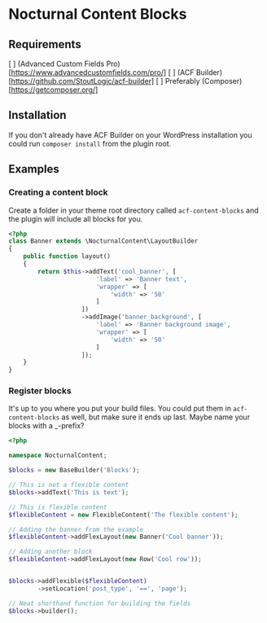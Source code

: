 # Nocturnal Content Blocks

## Requirements
[ ] (Advanced Custom Fields Pro)[https://www.advancedcustomfields.com/pro/]
[ ] (ACF Builder)[https://github.com/StoutLogic/acf-builder]
[ ] Preferably (Composer)[https://getcomposer.org/]

## Installation
If you don't already have ACF Builder on your WordPress installation you could run `composer install` from the plugin root.

## Examples

### Creating a content block
Create a folder in your theme root directory called `acf-content-blocks` and the plugin will include all blocks for you.
```php
<?php
class Banner extends \NocturnalContent\LayoutBuilder
{
    public function layout()
    {
        return $this->addText('cool_banner', [
                        'label' => 'Banner text',
                        'wrapper' => [
                            'width' => '50'
                        ]
                    ])
                    ->addImage('banner_background', [
                        'label' => 'Banner background image',
                        'wrapper' => [
                            'width' => '50'
                        ]
                    ]);
    }
}
```

### Register blocks
It's up to you where you put your build files. You could put them in `acf-content-blocks` as well, but make sure it ends up last. Maybe name your blocks with a _-prefix?
```php
<?php

namespace NocturnalContent;

$blocks = new BaseBuilder('Blocks');

// This is not a flexible content
$blocks->addText('This is text');

// This is flexible content
$flexibleContent = new FlexibleContent('The flexible content');

// Adding the banner from the example
$flexibleContent->addFlexLayout(new Banner('Cool banner'));

// Adding another block
$flexibleContent->addFlexLayout(new Row('Cool row'));


$blocks->addFlexible($flexibleContent)
        ->setLocation('post_type', '==', 'page');

// Neat shorthand function for building the fields
$blocks->builder();
```